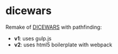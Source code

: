 # dicewars

Remake of [DICEWARS](https://www.gamedesign.jp/games/dicewars/) with pathfinding:
- __v1__: uses gulp.js
- __v2__: uses html5 boilerplate with webpack
